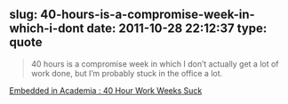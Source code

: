 slug: 40-hours-is-a-compromise-week-in-which-i-dont
date: 2011-10-28 22:12:37
type: quote
---

> 40 hours is a compromise week in which I don’t actually get a lot of work done, but I’m probably stuck in the office a lot.

[Embedded in Academia : 40 Hour Work Weeks Suck](http://blog.regehr.org/archives/619)
